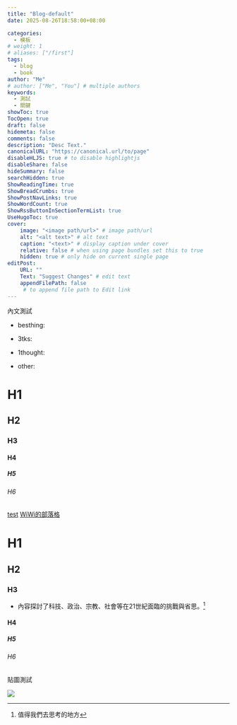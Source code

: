 ```yaml
---
title: "Blog-default"
date: 2025-08-26T18:58:00+08:00

categories:
  - 模板
# weight: 1
# aliases: ["/first"]
tags:
  - blog
  - book
author: "Me"
# author: ["Me", "You"] # multiple authors
keywords:
  - 測試
  - 關鍵
showToc: true
TocOpen: true
draft: false
hidemeta: false
comments: false
description: "Desc Text."
canonicalURL: "https://canonical.url/to/page"
disableHLJS: true # to disable highlightjs
disableShare: false
hideSummary: false
searchHidden: true
ShowReadingTime: true
ShowBreadCrumbs: true
ShowPostNavLinks: true
ShowWordCount: true
ShowRssButtonInSectionTermList: true
UseHugoToc: true
cover:
    image: "<image path/url>" # image path/url
    alt: "<alt text>" # alt text
    caption: "<text>" # display caption under cover
    relative: false # when using page bundles set this to true
    hidden: true # only hide on current single page
editPost:
    URL: ""
    Text: "Suggest Changes" # edit text
    appendFilePath: false
     # to append file path to Edit link
---
```


內文測試

- besthing:

- 3tks:

- 1thought:

- other:  


# H1
## H2

### H3
#### H4
##### H5
###### H6

[test](https://github.com/)
[WiWi的部落格](https://wiwi.blog/)

# H1
## H2
### H3

- 內容探討了科技、政治、宗教、社會等在21世紀面臨的挑戰與省思。[^1]


#### H4
##### H5
###### H6






貼圖測試

![](/img/20250922_135937.jpg)

[^1]: 值得我們去思考的地方
